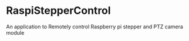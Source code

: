 # RaspiStepperControl
An application to Remotely control Raspberry pi stepper and PTZ camera module
